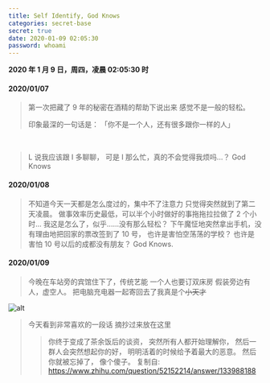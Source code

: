 ```yaml
---
title: Self Identify, God Knows
categories: secret-base
secret: true
date: 2020-01-09 02:05:30
password: whoami
---
```


**2020 年 1 月 9 日，周四，凌晨 02:05:30 时**

<!-- more -->

#### 2020/01/07

> 第一次把藏了 9 年的秘密在酒精的帮助下说出来
> 感觉不是一般的轻松。
> 
> 印象最深的一句话是：
> 「你不是一个人，还有很多跟你一样的人」

<br/>

> L 说我应该跟 I 多聊聊，
> 可是 I 那么忙，真的不会觉得我烦吗...？
> God Knows

#### 2020/01/08

> 不知道今天一天都是怎么度过的，集中不了注意力
> 只觉得突然就到了第二天凌晨。
> 做事效率历史最低，可以半个小时做好的事拖拖拉拉做了 2 个小时...
> 我这是怎么了，似乎......没有那么轻松？
> 下午魔怔地突然拿出手机，没有理由地把回家的票改签到了 10 号，
> 也许是害怕空荡荡的学校？
> 也许是害怕 10 号以后的成都没有朋友？
> God Knows.


#### 2020/01/09

> 今晚在车站旁的宾馆住下了，传统艺能
> 一个人也要订双床房
> 假装旁边有人，虚空人。
> 把电脑充电器一起寄回去了我真是个~~小天才~~
> 

![alt](/images/secret/0.jpeg)

> 今天看到非常喜欢的一段话
> 摘抄过来放在这里
>> 你终于变成了茶余饭后的谈资，
>> 突然所有人都开始理解你，
>> 然后一群人会突然想起你的好，
>> 明明活着的时候给予着最大的恶意。
>> 然后你就被忘掉了，
>> 像个傻子。
> 复制自: https://www.zhihu.com/question/52152214/answer/133988188

